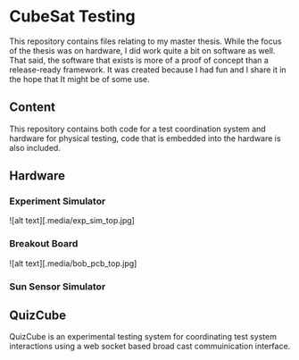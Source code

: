# CubeSat Testing
This repository contains files relating to my master thesis. While the focus of the thesis was on hardware, I did work quite a bit on software as well. That said, the software that exists is more of a proof of concept than a release-ready framework. It was created because I had fun and I share it in the hope that It might be of some use.

## Content
This repository contains both code for a test coordination system and hardware for physical testing, code that is embedded into the hardware is also included.
 ## Hardware

### Experiment Simulator
![alt text][.media/exp_sim_top.jpg]

### Breakout Board
![alt text][.media/bob_pcb_top.jpg]


### Sun Sensor Simulator


## QuizCube
QuizCube is an experimental testing system for coordinating test system interactions using a web socket based broad cast commuinication interface.